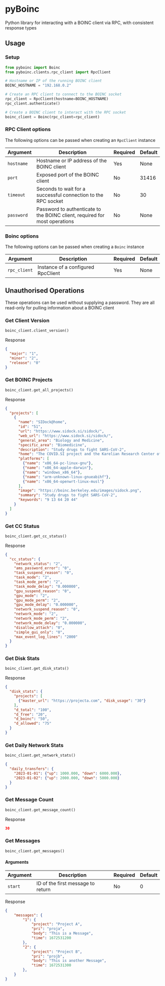 # pyBoinc

Python library for interacting with a BOINC client via RPC, with consistent response types

## Usage

### Setup

```python
from pyboinc import Boinc
from pyboinc.clients.rpc_client import RpcClient

# Hostname or IP of the running BOINC client
BOINC_HOSTNAME = "192.168.0.2"

# Create an RPC client to connect to the BOINC socket
rpc_client = RpcClient(hostname=BOINC_HOSTNAME)
rpc_client.authenticate()

# Create a BOINC client to interact with the RPC socket
boinc_client = Boinc(rpc_client=rpc_client)
```

### RPC Client options
The following options can be passed when creating an `RpcClient` instance

| Argument   | Description                                                                | Required | Default |
|------------|----------------------------------------------------------------------------|----------|---------|
| `hostname` | Hostname or IP address of the BOINC client                                 | Yes      | None    |
| `port`     | Exposed port of the BOINC client                                           | No       | 31416   |
| `timeout`  | Seconds to wait for a successful connection to the RPC socket              | No       | 30      |
| `password` | Password to authenticate to the BOINC client, required for most operations | No       | None    |

### Boinc options
The following options can be passed when creating a `Boinc` instance

| Argument     | Description                        | Required | Default |
|--------------|------------------------------------|----------|---------|
| `rpc_client` | Instance of a configured RpcClient | Yes      | None    |

## Unauthorised Operations
These operations can be used without supplying a password. They are all read-only for pulling information about a BOINC client

### Get Client Version
```python
boinc_client.client_version()
```

Response
```json
{
  "major": "1",
  "minor": "2",
  "release": "0"
}
```

### Get BOINC Projects
```python
boinc_client.get_all_projects()
```

Response
```json
{
  "projects": [
    {
      "name": "SIDock@home",
      "id": "51",
      "url": "https://www.sidock.si/sidock/",
      "web_url": "https://www.sidock.si/sidock/",
      "general_area": "Biology and Medicine",
      "specific_area": "Biomedicine",
      "description": "Study drugs to fight SARS-CoV-2",
      "home": "The COVID.SI project and the Karelian Research Center of the Russian Academy of Sciences",
      "platforms": [
        {"name": "x86_64-pc-linux-gnu"},
        {"name": "x86_64-apple-darwin"},
        {"name": "windows_x86_64"},
        {"name": "arm-unknown-linux-gnueabihf"},
        {"name": "x86_64-openwrt-linux-musl"}
      ],
      "image": "https://boinc.berkeley.edu/images/sidock.png",
      "summary": "Study drugs to fight SARS-CoV-2",
      "keywords": "9 13 64 20 44"
    }
  ]
}
```

### Get CC Status

```python
boinc_client.get_cc_status()
```

Response
```json
{
  "cc_status": {
    "network_status": "2",
    "ams_password_error": "0",
    "task_suspend_reason": "0",
    "task_mode": "2",
    "task_mode_perm": "2",
    "task_mode_delay": "0.000000",
    "gpu_suspend_reason": "0",
    "gpu_mode": "2",
    "gpu_mode_perm": "2",
    "gpu_mode_delay": "0.000000",
    "network_suspend_reason": "0",
    "network_mode": "2",
    "network_mode_perm": "2",
    "network_mode_delay": "0.000000",
    "disallow_attach": "0",
    "simple_gui_only": "0",
    "max_event_log_lines": "2000"
  }
}
```

### Get Disk Stats

```python
boinc_client.get_disk_stats()
```

Response
```json
{
  "disk_stats": {
    "projects": [
      {"master_url": "https://projecta.com", "disk_usage": "30"}
    ],
    "d_total": "100",
    "d_free": "20",
    "d_boinc": "50",
    "d_allowed": "75"
  }
}
```

### Get Daily Network Stats

```python
boinc_client.get_network_stats()
```

```json
{
  "daily_transfers": {
    "2023-01-01": {"up": 1000.000, "down": 6000.000},
    "2023-01-02": {"up": 2000.000, "down": 5000.000}
  }
}
```

### Get Message Count

```python
boinc_client.get_message_count()
```

Response

```json
30
```

### Get Messages

```python
boinc_client.get_messages()
```

#### Arguments

| Argument | Description                       | Required | Default |
|----------|-----------------------------------|----------|---------|
| `start`  | ID of the first message to return | No       | 0       |

Response

```json
{
    "messages": {
        "1": {
            "project": "Project A",
            "pri": "proja",
            "body": "This is a Message",
            "time": 1672531200
        },
        "2": {
            "project": "Project B",
            "pri": "projb",
            "body": "This is another Message",
            "time": 1672531300
        },
    }
}
```